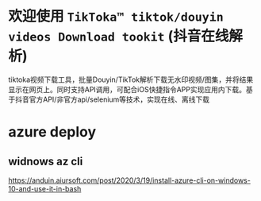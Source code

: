 


# 欢迎使用 `TikToka™ tiktok/douyin videos Download tookit` (抖音在线解析)


tiktoka视频下载工具，批量Douyin/TikTok解析下载无水印视频/图集，并将结果显示在网页上。同时支持API调用，可配合iOS快捷指令APP实现应用内下载。基于抖音官方API/非官方api/selenium等技术，实现在线、离线下载



# azure deploy

## widnows  az cli 

https://anduin.aiursoft.com/post/2020/3/19/install-azure-cli-on-windows-10-and-use-it-in-bash

